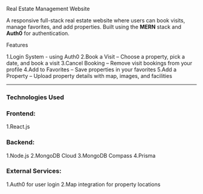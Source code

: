 Real Estate Management Website 

A responsive full-stack real estate website where users can book visits, manage favorites, and add properties. Built using the **MERN** stack and **Auth0** for authentication.

Features

1.Login System - using Auth0
2.Book a Visit – Choose a property, pick a date, and book a visit
3.Cancel Booking – Remove visit bookings from your profile
4.Add to Favorites – Save properties in your favorites
5.Add a Property – Upload property details with map, images, and facilities

---

### Technologies Used

### Frontend:
1.React.js

### Backend:
1.Node.js
2.MongoDB Cloud
3.MongoDB Compass
4.Prisma

### External Services:
1.Auth0 for user login
2.Map integration for property locations
